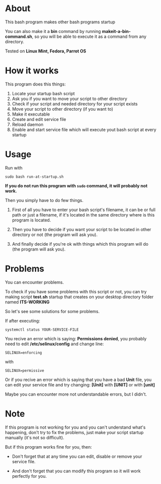 # About
This bash program makes other bash programs startup

You can also make it a **bin** command by running **makeit-a-bin-command.sh**, so you will be able to execute it as a command from any directory.

Tested on **Linux Mint, Fedora, Parrot OS**
# How it works
This program does this things:

1. Locate your startup bash script
2. Ask you if you want to move your script to other directory
3. Check if your script and needed directory for your script exists
4. Move your script to other directory (if you want to)
5. Make it executable
6. Create and edit service file
7. Reload daemon
8. Enable and start service file which will execute yout bash script at every startup

# Usage
Run with
```
sudo bash run-at-startup.sh
```

**If you do not run this program with `sudo` command, it will probably not work.**

Then you simply have to do few things.

1. First of all you  have to enter your bash script's filename, it can be or full path or just a filename, if it's located in the same directory where is this program is located.

2. Then you have to decide if you want your script to be located in other directory or not (the program will ask you).

3. And finally decide if you're ok with things which this program will do (the program will ask you).

# Problems
You can encounter problems.

To check if you have some problems with this script or not, you can try making script **test.sh** startup that creates on your desktop directory folder named **ITS-WORKING**

So let's see some solutions for some problems.

If after executing: 
```
systemctl status YOUR-SERVICE-FILE
```
You recive an error which is saying: **Permissions denied**, you probably need to edit **/etc/selinux/config** and change line:
```
SELINUX=enforcing 
```
with
```
SELINUX=permissive
```

Or if you recive an error which is saying that you have a bad **Unit** file, you can edit your service file and try changing:
**[Unit]** with **[UNIT]** or with **[unit]**

Maybe you can encounter more not understandable errors, but I didn't.

# Note
If this program is not working for you and you can't understand what's happening, don't try to fix the problems, just make your script startup manually (it's not so difficult).

But if this program works fine for you, then:
- Don't forget that at any time you can edit, disable or remove your service file.

- And don't forget that you can modify this program so it will work perfectly for you.
